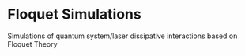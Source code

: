 # Floquet Simulations
 Simulations of quantum system/laser dissipative interactions based on Floquet Theory
